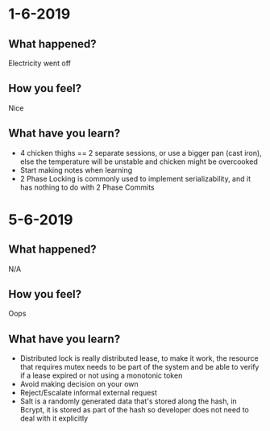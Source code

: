 # 1-6-2019

## What happened?
Electricity went off

## How you feel?
Nice

## What have you learn?
* 4 chicken thighs == 2 separate sessions, or use a bigger pan (cast iron), else the temperature will be unstable and chicken might be overcooked
* Start making notes when learning
* 2 Phase Locking is commonly used to implement serializability, and it has nothing to do with 2 Phase Commits

# 5-6-2019

## What happened?
N/A

## How you feel?
Oops

## What have you learn?
* Distributed lock is really distributed lease, to make it work, the resource that requires mutex needs to be part of the system and be able to verify if a lease expired or not using a monotonic token  
* Avoid making decision on your own
* Reject/Escalate informal external request
* Salt is a randomly generated data that's stored along the hash, in Bcrypt, it is stored as part of the hash so developer does not need to deal with it explicitly
 

  
